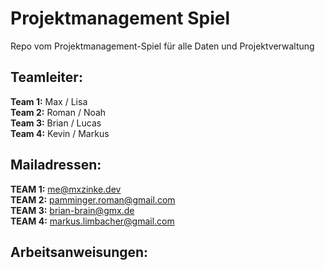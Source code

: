 # Projektmanagement Spiel
Repo vom Projektmanagement-Spiel für alle Daten und Projektverwaltung

## Teamleiter:
**Team 1:** Max / Lisa  
**Team 2:** Roman / Noah  
**Team 3:** Brian / Lucas  
**Team 4:** Kevin / Markus  
 
## Mailadressen:
**TEAM 1:** me@mxzinke.dev  
**TEAM 2:** pamminger.roman@gmail.com  
**TEAM 3:** brian-brain@gmx.de  
**TEAM 4:** markus.limbacher@gmail.com  

## Arbeitsanweisungen:
